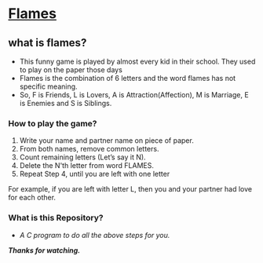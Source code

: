 # [Flames](https://github.com/BhargavSai-Lingampalli/flames)
## what is flames?
- This funny game is played by almost every kid in their school. They used to play on the paper those days
- Flames is the combination of 6 letters and the word flames has not specific meaning.
- So, F is Friends, L is Lovers, A is Attraction(Affection), M is Marriage, E is Enemies and S is Siblings.
### How to play the game?

1. Write your name and partner name on piece of paper.
2. From both names, remove common letters.
3. Count remaining letters (Let’s say it N).
4. Delete the N'th letter from word FLAMES.
5. Repeat Step 4, until you are left with one letter

For example, if you are left with letter L, then you and your partner had love for each other.
### What is this Repository?
- *A C program to do all the above steps for you.*

***Thanks for watching.***
